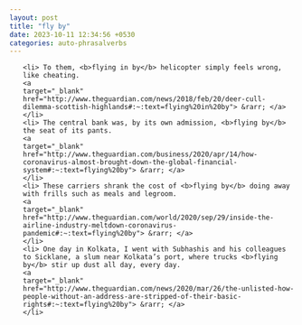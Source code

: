 ```yaml
---
layout: post
title: "fly by"
date: 2023-10-11 12:34:56 +0530
categories: auto-phrasalverbs
---
```

<ol>

    <li> To them, <b>flying in by</b> helicopter simply feels wrong, like cheating.
    <a 
    target="_blank" 
    href="http://www.theguardian.com/news/2018/feb/20/deer-cull-dilemma-scottish-highlands#:~:text=flying%20in%20by"> &rarr; </a>
    </li>
    <li> The central bank was, by its own admission, <b>flying by</b> the seat of its pants.
    <a 
    target="_blank" 
    href="http://www.theguardian.com/business/2020/apr/14/how-coronavirus-almost-brought-down-the-global-financial-system#:~:text=flying%20by"> &rarr; </a>
    </li>
    <li> These carriers shrank the cost of <b>flying by</b> doing away with frills such as meals and legroom.
    <a 
    target="_blank" 
    href="http://www.theguardian.com/world/2020/sep/29/inside-the-airline-industry-meltdown-coronavirus-pandemic#:~:text=flying%20by"> &rarr; </a>
    </li>
    <li> One day in Kolkata, I went with Subhashis and his colleagues to Sicklane, a slum near Kolkata’s port, where trucks <b>flying by</b> stir up dust all day, every day.
    <a 
    target="_blank" 
    href="http://www.theguardian.com/news/2020/mar/26/the-unlisted-how-people-without-an-address-are-stripped-of-their-basic-rights#:~:text=flying%20by"> &rarr; </a>
    </li>